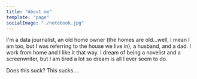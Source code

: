 ```yaml
---
title: "About me"
template: "page"
socialImage: "./notebook.jpg"
---
```


I'm a data journalist, an old home owner (the homes are old…well, I mean I am too, but I was referring to the house we live in), a husband, and a dad. I work from home and I like it that way. I dream of being a novelist and a screenwriter, but I am tired a lot so dream is all I ever seem to do. 

Does this suck? This sucks…. 
